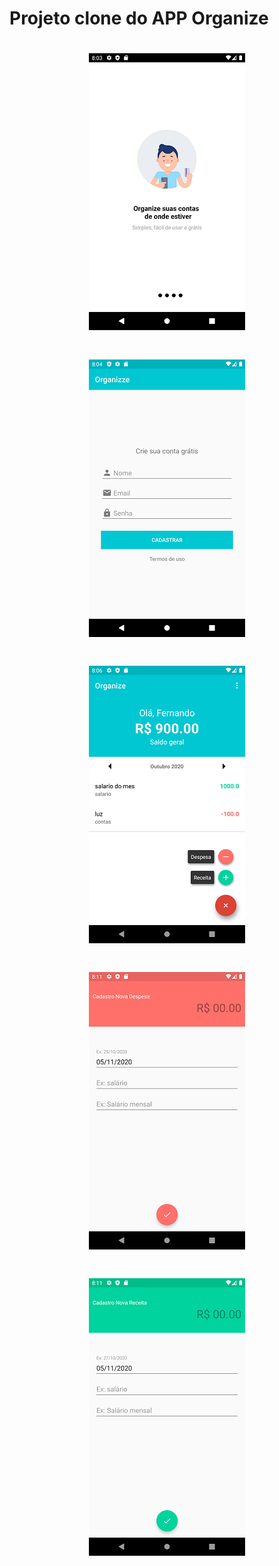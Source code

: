 # Projeto clone do APP Organize

<h1 align="center">
  <img alt="NextLevelWeek" title="#NextLevelWeek" src="./prints/img_1.png" />
</h1>
<h1 align="center">
  <img alt="NextLevelWeek" title="#NextLevelWeek" src="./prints/img_2.png" />
</h1>
<h1 align="center">
  <img alt="NextLevelWeek" title="#NextLevelWeek" src="./prints/img_3.png" />
</h1>
<h1 align="center">
  <img alt="NextLevelWeek" title="#NextLevelWeek" src="./prints/img_4.png" />
</h1>
<h1 align="center">
  <img alt="NextLevelWeek" title="#NextLevelWeek" src="./prints/img_5.png" />
</h1>